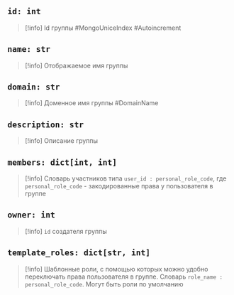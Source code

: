 ## `id: int`
> [!info] Id группы #MongoUniceIndex #Autoincrement 

## `name: str`
> [!info] Отображаемое имя группы

## `domain: str`
> [!info]  Доменное имя группы #DomainName

## `description: str`
> [!info] Описание группы

## `members: dict[int, int]`
> [!info] Словарь участников типа `user_id : personal_role_code`, где `personal_role_code` - закодированные права у пользователя в группе  

## `owner: int`
> [!info] `id`  cоздателя группы

## `template_roles: dict[str, int]`
> [!info] Шаблонные роли, с помощью которых можно удобно переключать права пользователя в группе. Словарь `role_name : personal_role_code`. Могут быть роли по умолчанию

